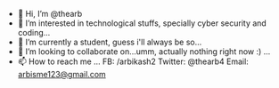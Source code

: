- 👋 Hi, I’m @thearb
- 👀 I’m interested in technological stuffs, specially cyber security and coding...
- 🌱 I’m currently a student, guess i'll always be so...
- 💞️ I’m looking to collaborate on...umm, actually nothing right now :) ...
- 📫 How to reach me ...
FB: /arbikash2
Twitter: @thearb4
Email: arbisme123@gmail.com
<!---
thearb/thearb is a ✨ special ✨ repository because its `README.md` (this file) appears on your GitHub profile.
You can click the Preview link to take a look at your changes.
--->
